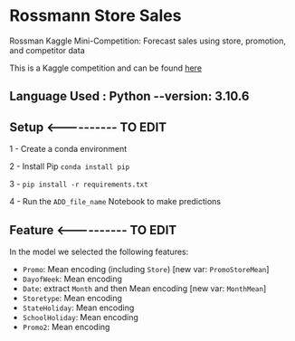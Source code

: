 # Rossmann Store Sales

Rossman Kaggle Mini-Competition: Forecast sales using store, promotion, and competitor data

This is a Kaggle competition and can be found [here](https://www.kaggle.com/competitions/rossmann-store-sales/overview)

## Language Used : Python --version: 3.10.6

## Setup <---------- TO EDIT

1 - Create a conda environment

2 - Install Pip
```conda install pip```

3 - ```pip install -r requirements.txt```

4 - Run the `ADD_file_name` Notebook to make predictions


## Feature <---------- TO EDIT

In the model we selected the following features:

- `Promo`: Mean encoding (including `Store`) [new var: `PromoStoreMean`]
- `DayofWeek`: Mean encoding
- `Date`: extract `Month` and then Mean encoding [new var: `MonthMean`]
- `Storetype`: Mean encoding
- `StateHoliday`: Mean encoding
- `SchoolHoliday`: Mean encoding
- `Promo2`: Mean encoding
